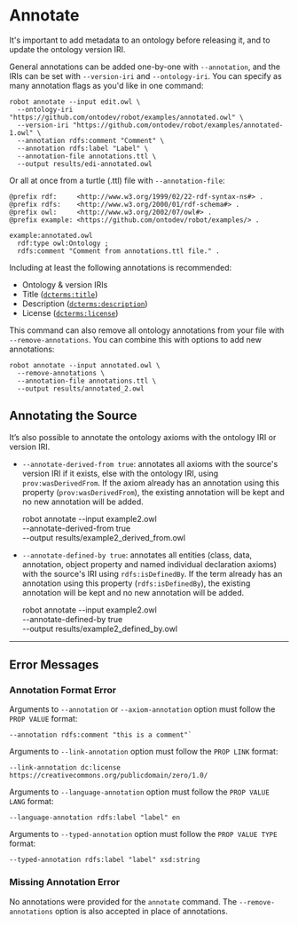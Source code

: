 # Annotate

It's important to add metadata to an ontology before releasing it, and to update the ontology version IRI.

General annotations can be added one-by-one with `--annotation`, and the IRIs can be set with `--version-iri` and `--ontology-iri`. You can specify as many annotation flags as you'd like in one command:

    robot annotate --input edit.owl \
      --ontology-iri "https://github.com/ontodev/robot/examples/annotated.owl" \
      --version-iri "https://github.com/ontodev/robot/examples/annotated-1.owl" \
      --annotation rdfs:comment "Comment" \
      --annotation rdfs:label "Label" \
      --annotation-file annotations.ttl \
      --output results/edi-annotated.owl

Or all at once from a turtle (.ttl) file with `--annotation-file`:
<!-- DO NOT TEST -->
```
@prefix rdf:     <http://www.w3.org/1999/02/22-rdf-syntax-ns#> .
@prefix rdfs:    <http://www.w3.org/2000/01/rdf-schema#> .
@prefix owl:     <http://www.w3.org/2002/07/owl#> .
@prefix example: <https://github.com/ontodev/robot/examples/> .

example:annotated.owl
  rdf:type owl:Ontology ;
  rdfs:comment "Comment from annotations.ttl file." .
```

Including at least the following annotations is recommended:
  * Ontology & version IRIs
  * Title (<a href="http://purl.org/dc/terms/title" target="_blank">`dcterms:title`</a>)
  * Description (<a href="http://purl.org/dc/terms/description" target="_blank">`dcterms:description`</a>)
  * License (<a href="http://purl.org/dc/terms/license" target="_blank">`dcterms:license`</a>)

This command can also remove all ontology annotations from your file with `--remove-annotations`. You can combine this with options to add new annotations:

    robot annotate --input annotated.owl \
      --remove-annotations \
      --annotation-file annotations.ttl \
      --output results/annotated_2.owl


## Annotating the Source

It’s also possible to annotate the ontology axioms with the ontology IRI or version IRI.

  * `--annotate-derived-from true`: annotates all axioms with the source's version IRI if it exists, else with the ontology IRI, using `prov:wasDerivedFrom`. If the axiom already has an annotation using this property (`prov:wasDerivedFrom`), the existing annotation will be kept and no new annotation will be added.

    robot annotate --input example2.owl \
      --annotate-derived-from true \
      --output results/example2_derived_from.owl

  * `--annotate-defined-by true`: annotates all entities (class, data, annotation, object property and named individual declaration axioms) with the source's IRI using `rdfs:isDefinedBy`. If the term already has an annotation using this property (`rdfs:isDefinedBy`), the existing annotation will be kept and no new annotation will be added.

    robot annotate --input example2.owl \
      --annotate-defined-by true \
      --output results/example2_defined_by.owl

---

## Error Messages

### Annotation Format Error

Arguments to `--annotation`  or `--axiom-annotation` option must follow the `PROP VALUE` format:
```
--annotation rdfs:comment "this is a comment"`
```

Arguments to `--link-annotation` option must follow the `PROP LINK` format:
```
--link-annotation dc:license https://creativecommons.org/publicdomain/zero/1.0/
```

Arguments to `--language-annotation` option must follow the `PROP VALUE LANG` format:
```
--language-annotation rdfs:label "label" en
```

Arguments to `--typed-annotation` option must follow the `PROP VALUE TYPE` format:
```
--typed-annotation rdfs:label "label" xsd:string
```

### Missing Annotation Error

No annotations were provided for the `annotate` command. The `--remove-annotations` option is also accepted in place of annotations.
